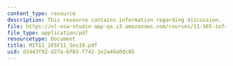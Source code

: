 ```yaml
---
content_type: resource
description: This resource contains information regarding discussion.
file: https://ol-ocw-studio-app-qa.s3.amazonaws.com/courses/11-165-infrastructure-and-energy-technology-challenges-fall-2011/d2443f92d27a6f83f7421e2a46a0dc05_MIT11_165F11_Ses19.pdf
file_type: application/pdf
resourcetype: Document
title: MIT11_165F11_Ses19.pdf
uid: d2443f92-d27a-6f83-f742-1e2a46a0dc05
---
```

